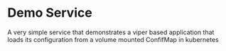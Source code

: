 # Demo Service

A very simple service that demonstrates a viper based application that
loads its configuration from a volume mounted ConfifMap in kubernetes
